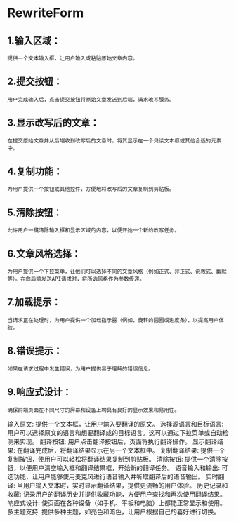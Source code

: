# RewriteForm

## 1.输入区域：
    提供一个文本输入框，让用户输入或粘贴原始文章内容。
## 2.提交按钮：
    用户完成输入后，点击提交按钮将原始文章发送到后端，请求改写服务。
## 3.显示改写后的文章：
    在提交原始文章并从后端收到改写后的文章时，将其显示在一个只读文本框或其他合适的元素中。
## 4.复制功能：
    为用户提供一个按钮或其他控件，方便地将改写后的文章复制到剪贴板。
## 5.清除按钮：
    允许用户一键清除输入框和显示区域的内容，以便开始一个新的改写任务。
## 6.文章风格选择：
    为用户提供一个下拉菜单，让他们可以选择不同的文章风格（例如正式、非正式、说教式、幽默等）。在向后端发送API请求时，将所选风格作为参数传递。
## 7.加载提示：
    当请求正在处理时，为用户提供一个加载指示器（例如，旋转的圆圈或进度条），以提高用户体验。
## 8.错误提示：
    如果在请求过程中发生错误，为用户提供易于理解的错误信息。
## 9.响应式设计：
    确保前端页面在不同尺寸的屏幕和设备上均具有良好的显示效果和易用性。


输入原文: 提供一个文本框，让用户输入要翻译的原文。
选择源语言和目标语言: 用户可以选择原文的语言和想要翻译成的目标语言。这可以通过下拉菜单或自动检测来实现。
翻译按钮: 用户点击翻译按钮后，页面将执行翻译操作。
显示翻译结果: 在翻译完成后，将翻译结果显示在另一个文本框中。
复制翻译结果: 提供一个复制按钮，使用户可以轻松将翻译结果复制到剪贴板。
清除按钮: 提供一个清除按钮，以便用户清空输入框和翻译结果框，开始新的翻译任务。
语音输入和输出: 可选功能，让用户能够使用麦克风进行语音输入并听取翻译后的语音输出。
实时翻译: 当用户输入文本时，实时显示翻译结果，提供更流畅的用户体验。
历史记录和收藏: 记录用户的翻译历史并提供收藏功能，方便用户查找和再次使用翻译结果。
响应式设计: 使页面在各种设备（如手机、平板和电脑）上都能正常显示和使用。
多主题支持: 提供多种主题，如亮色和暗色，让用户根据自己的喜好进行切换。